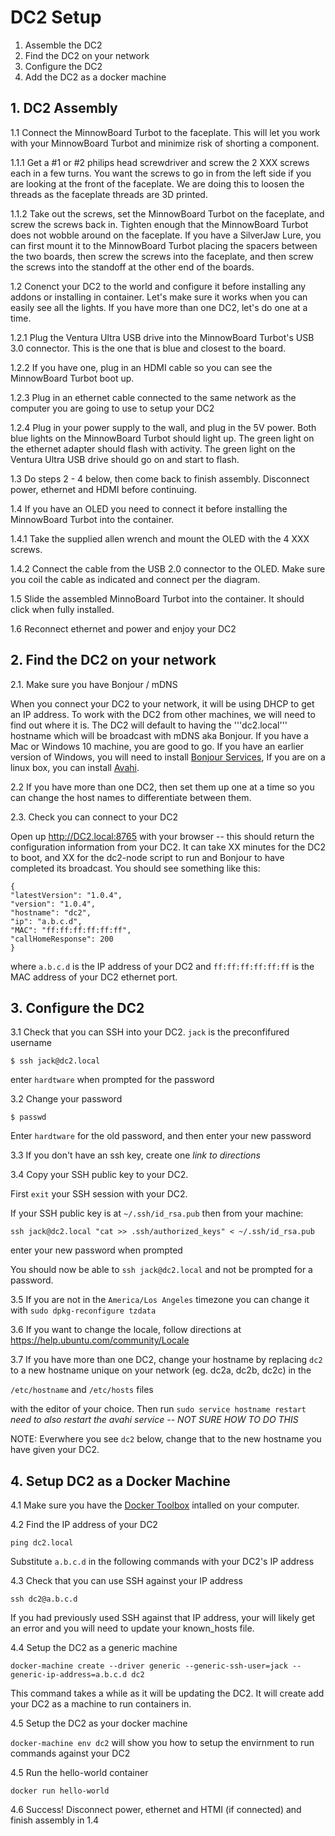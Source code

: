 
# DC2 Setup
1. Assemble the DC2
2. Find the DC2 on your network
3. Configure the DC2
4. Add the DC2 as a docker machine

## 1. DC2 Assembly

1.1 Connect the MinnowBoard Turbot to the faceplate. This will let you work with your MinnowBoard Turbot and minimize risk of shorting a component.

1.1.1 Get a #1 or #2 philips head screwdriver and screw the 2 XXX screws each in a few turns. You want the screws to go in from the left side if you are looking at the front of the faceplate. We are doing this to loosen the threads as the faceplate threads are 3D printed.

1.1.2 Take out the screws, set the MinnowBoard Turbot on the faceplate, and screw the screws back in. Tighten enough that the MinnowBoard Turbot does not wobble around on the faceplate. If you have a SilverJaw Lure, you can first mount it to the MinnowBoard Turbot placing the spacers between the two boards, then screw the screws into the faceplate, and then screw the screws into the standoff at the other end of the boards.

1.2 Conenct your DC2 to the world and configure it before installing any addons or installing in container. Let's make sure it works when you can easily see all the lights. If you have more than one DC2, let's do one at a time.

1.2.1 Plug the Ventura Ultra USB drive into the MinnowBoard Turbot's USB 3.0 connector. This is the one that is blue and closest to the board.

1.2.2 If you have one, plug in an HDMI cable so you can see the MinnowBoard Turbot boot up.

1.2.3 Plug in an ethernet cable connected to the same network as the computer you are going to use to setup your DC2

1.2.4 Plug in your power supply to the wall, and plug in the 5V power. Both blue lights on the MinnowBoard Turbot should light up. The green light on the ethernet adapter should flash with activity. The green light on the Ventura Ultra USB drive should go on and start to flash.

1.3 Do steps 2 - 4 below, then come back to finish assembly. Disconnect power, ethernet and HDMI before continuing. 

1.4 If you have an OLED you need to connect it before installing the MinnowBoard Turbot into the container.

1.4.1 Take the supplied allen wrench and mount the OLED with the 4 XXX screws.

1.4.2 Connect the cable from the USB 2.0 connector to the OLED. Make sure you coil the cable as indicated and connect per the diagram.

1.5 Slide the assembled MinnoBoard Turbot into the container. It should click when fully installed.

1.6 Reconnect ethernet and power and enjoy your DC2

## 2. Find the DC2 on your network 

2.1. Make sure you have Bonjour / mDNS

When you connect your DC2 to your network, it will be using DHCP to get an IP address. To work with the DC2 from other machines, we will need to find out where it is. The DC2 will default to having the '''dc2.local''' hostname which will be broadcast with mDNS aka Bonjour. If you have a Mac or Windows 10 machine, you are good to go. If you have an earlier version of Windows, you will need to install [Bonjour Services](https://support.apple.com/kb/DL999?viewlocale=en_US&locale=en_US), If you are on a linux box, you can install [Avahi](https://wiki.archlinux.org/index.php/Avahi).

2.2 If you have more than one DC2, then set them up one at a time so you can change the host names to differentiate between them.

2.3. Check you can connect to your DC2

Open up http://DC2.local:8765 with your browser -- this should return the configuration information from your DC2. 
It can take XX minutes for the DC2 to boot, and XX for the dc2-node script to run and Bonjour to have completed its broadcast. You should see something like this:

```
{
"latestVersion": "1.0.4",
"version": "1.0.4",
"hostname": "dc2",
"ip": "a.b.c.d",
"MAC": "ff:ff:ff:ff:ff:ff",
"callHomeResponse": 200
}
```

where `a.b.c.d` is the IP address of your DC2 and `ff:ff:ff:ff:ff:ff` is the MAC address of your DC2 ethernet port.

## 3. Configure the DC2

3.1 Check that you can SSH into your DC2. `jack` is the preconfifured username

`$ ssh jack@dc2.local`

enter `hardtware` when prompted for the password

3.2 Change your password

`$ passwd`

Enter `hardtware` for the old password, and then enter your new password

3.3 If you don't have an ssh key, create one *link to directions*

3.4 Copy your SSH public key to your DC2.

First `exit` your SSH session with your DC2. 

If your SSH public key is at `~/.ssh/id_rsa.pub` then from your machine:

`ssh jack@dc2.local "cat >> .ssh/authorized_keys" < ~/.ssh/id_rsa.pub`

enter your new password when prompted

You should now be able to `ssh jack@dc2.local` and not be prompted for a password.

3.5 If you are not in the `America/Los Angeles` timezone you can change it with `sudo dpkg-reconfigure tzdata`

3.6 If you want to change the locale, follow directions at https://help.ubuntu.com/community/Locale

3.7 If you have more than one DC2, change your hostname by replacing `dc2` to a new hostname unique on your network (eg. dc2a, dc2b, dc2c) in the 

`/etc/hostname` and `/etc/hosts` files

with the editor of your choice. Then run `sudo service hostname restart`
*need to also restart the avahi service -- NOT SURE HOW TO DO THIS*

NOTE: Everwhere you see `dc2` below, change that to the new hostname you have given your DC2.

## 4. Setup DC2 as a Docker Machine

4.1 Make sure you have the [Docker Toolbox](https://www.docker.com/products/docker-toolbox) intalled on your computer.

4.2 Find the IP address of your DC2

`ping dc2.local`

Substitute `a.b.c.d` in the following commands with your DC2's IP address

4.3 Check that you can use SSH against your IP address

`ssh dc2@a.b.c.d`

If you had previously used SSH against that IP address, your will likely get an error and you will need to update your known_hosts file.

4.4 Setup the DC2 as a generic machine

`docker-machine create --driver generic --generic-ssh-user=jack --generic-ip-address=a.b.c.d dc2`

This command takes a while as it will be updating the DC2. It will create add your DC2 as a machine to run containers in.

4.5 Setup the DC2 as your docker machine

`docker-machine env dc2` will show you how to setup the envirnment to run commands against your DC2

4.5 Run the hello-world container

`docker run hello-world`

4.6 Success! Disconnect power, ethernet and HTMI (if connected) and finish assembly in 1.4

